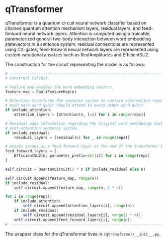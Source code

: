 # qTransformer

qTransformer is a quantum circuit neural network classifier based on chained quantum attention mechanism layers, residual layers, and feed-forward neural network layers. Attention is computed using a trainable, parameterized general two-body interaction between word embedding statevectors in a sentence system; residual connections are represented using CX-gates; feed-forward neural network layers are represented using custom variational ansatzes such as RealAmplitudes and EfficientSU2.

The construction for the circuit representing the model is as follows:
 ```python
 # ------------------------------------------------------------------------------
 # Construct Circuit.

 # Feature map encodes the word embedding vectors.
 feature_map = PauliFeatureMap(n)

 # Attention transforms the sentence system to contain information regarding how
 # much each word qubit should attend to every other word qubit.
 if include_attention:
     attention_layers = [attention(n, l=i) for i in range(reps)]

 # Residual adds information regarding the original word emebddings back to the
 # post-attention sentence system.
 if include_residual:
     residual_layers = [residual(n) for _ in range(reps)]

 # Ansatz serves as a feed-forward layer at the end of the transformer block.
 feed_forward_layers = [
     EfficientSU2(n, parameter_prefix=str(i)) for i in range(reps)
 ]

 self.circuit = QuantumCircuit(2 * n if include_residual else n)

 self.circuit.append(feature_map, range(n))
 if include_residual:
     self.circuit.append(feature_map, range(n, 2 * n))

 for i in range(reps):
     if include_attention:
         self.circuit.append(attention_layers[i], range(n))
     if include_residual:
         self.circuit.append(residual_layers[i], range(2 * n))
     self.circuit.append(feed_forward_layers[i], range(n))
 # ------------------------------------------------------------------------------
```
 

The wrapper class for the qTransformer lives in `/qtransformer/__init__.py`.
